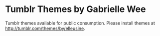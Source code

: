 Tumblr Themes by Gabrielle Wee
======

Tumblr themes available for public consumption. Please install themes at http://tumblr.com/themes/by/elleusine.
